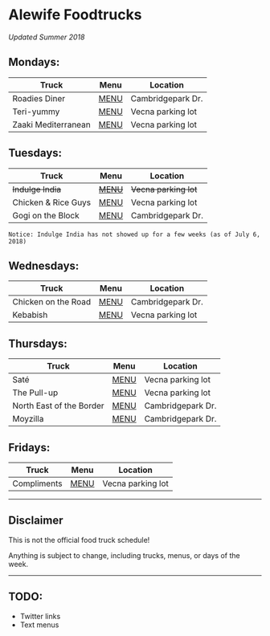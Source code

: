 # Alewife Foodtrucks
*Updated Summer 2018*

## Mondays:

| Truck               | Menu                            | Location          |
| ------------------- | ------------------------------- | ----------------- |
| Roadies Diner       | [MENU](menus/roadies-diner.jpg) | Cambridgepark Dr. |
| Teri-yummy          | [MENU](menus/teri-yummy.jpg)    | Vecna parking lot |
| Zaaki Mediterranean | [MENU](menus/zaaki.jpg)         | Vecna parking lot |

## Tuesdays:

| Truck               | Menu                                    | Location              |
| ------------------- | --------------------------------------- | --------------------- |
| ~~Indulge India~~   | ~~[MENU](menus/indulge-india.jpg)~~     | ~~Vecna parking lot~~ |
| Chicken & Rice Guys | [MENU](menus/chicken-and-rice-guys.jpg) | Vecna parking lot     |
| Gogi on the Block   | [MENU](menus/gogi-on-the-block.jpg)     | Cambridgepark Dr.     |

    Notice: Indulge India has not showed up for a few weeks (as of July 6, 2018)

## Wednesdays:

| Truck               | Menu                                  | Location          |
| ------------------- | ------------------------------------- | ----------------- |
| Chicken on the Road | [MENU](menus/chicken-on-the-road.jpg) | Cambridgepark Dr. |
| Kebabish            | [MENU](menus/kebabish.jpg)            | Vecna parking lot |

## Thursdays:

| Truck                    | Menu                                       | Location          |
| ------------------------ | ------------------------------------------ | ----------------- |
| Saté                     | [MENU](menus/sate.jpg)                     | Vecna parking lot |
| The Pull-up              | [MENU](menus/the-pull-up.jpg)              | Vecna parking lot |
| North East of the Border | [MENU](menus/noertheast-of-the-border.jpg) | Cambridgepark Dr. |
| Moyzilla                 | [MENU](menus/moyzillajpg)                  | Cambridgepark Dr. |

## Fridays:

| Truck       | Menu                          | Location          |
| ----------- | ----------------------------- | ----------------- |
| Compliments | [MENU](menus/compliments.jpg) | Vecna parking lot |

---

## Disclaimer
This is not the official food truck schedule!

Anything is subject to change, including trucks, menus, or days of the week.

---
## TODO:

- Twitter links
- Text menus


